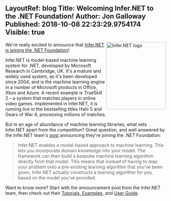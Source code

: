 LayoutRef: blog
Title: Welcoming Infer.NET to the .NET Foundation!
Author: Jon Galloway
Published: 2018-10-08 22:23:29.9754174
Visible: true
---
<p><img alt="Infer.NET logo" src="assets/posts/infernet-icon.png" style="float: right; width: 186px; height: 211px;" />We're really excited to announce that&nbsp;<a href="https://www.microsoft.com/en-us/research/blog/the-microsoft-infer-net-machine-learning-framework-goes-open-source/">Infer.NET is joining the .NET Foundation</a>!</p>

<p>Infer.NET is model-based machine learning system for .NET, developed by Microsoft Research in Cambridge, UK. It's a mature and widely used system, as it's been developed since 2004, and is the machine learning engine in a number of Microsoft products in Office, Xbox and Azure. A recent example is&nbsp;TrueSkill 2&nbsp;– a system that matches players in online video games. Implemented in Infer.NET, it is running live in the bestselling titles Halo 5 and Gears of War 4, processing millions of matches.</p>

<p>But in an age of abundance of machine learning libraries, what sets Infer.NET apart from the competition? Great question, and well answered by the Infer.NET team's <a href="https://www.microsoft.com/en-us/research/blog/the-microsoft-infer-net-machine-learning-framework-goes-open-source/">post</a> announcing they're joining the .NET Foundation:</p>

<blockquote>
<p>Infer.NET enables a model-based approach to machine learning. This lets you incorporate domain knowledge into your model. The framework can then build a bespoke machine learning algorithm directly from that model. This means that instead of having to map your problem onto a pre-existing learning algorithm that you’ve been given, Infer.NET actually constructs a learning algorithm for you, based on the model you’ve provided.</p>
</blockquote>

<p>Want to know more? Start with the announcement post from the Infer.NET team, then check out their&nbsp;<a href="https://dotnet.github.io/infer/userguide/Infer.NET%20tutorials%20and%20examples.html">Tutorials, Examples</a>, and&nbsp;<a href="https://dotnet.github.io/infer/userguide">User Guide</a>.&nbsp;</p>
